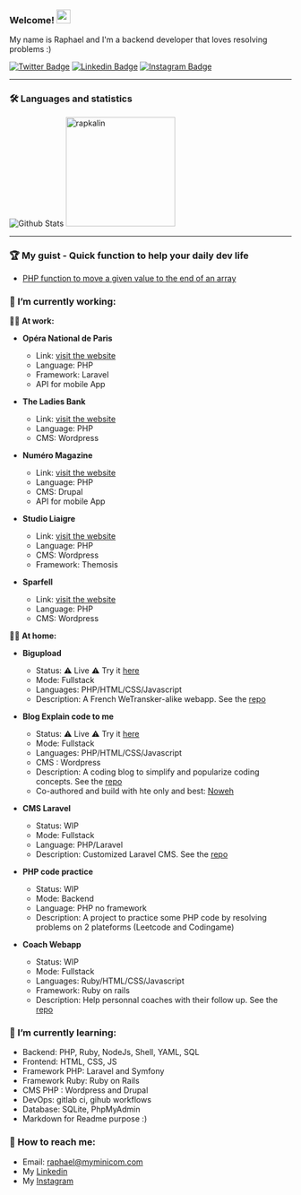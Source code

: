 ### Welcome! <img src="https://camo.githubusercontent.com/e8e7b06ecf583bc040eb60e44eb5b8e0ecc5421320a92929ce21522dbc34c891/68747470733a2f2f6d656469612e67697068792e636f6d2f6d656469612f6876524a434c467a6361737252346961377a2f67697068792e676966" width="25">

My name is Raphael and I'm a backend developer that loves resolving problems :)

[![Twitter Badge](https://img.shields.io/badge/Twitter-1DA1F2?style=for-the-badge&logo=twitter&logoColor=white)](https://www.twitter.com/bonjour_raphael/)
[![Linkedin Badge](https://img.shields.io/badge/LinkedIn-0077B5?style=for-the-badge&logo=linkedin&logoColor=white)](https://www.linkedin.com/in/r-kalinowski/)
[![Instagram Badge](https://img.shields.io/badge/Instagram-E4405F?style=for-the-badge&logo=instagram&logoColor=white)](https://www.instagram.com/rapkalin/)

---

### 🛠 Languages and statistics

<div align="left">
  <img src="https://github-readme-stats-sigma-five.vercel.app/api?username=rapkalin&show_icons=true&theme=graywhite" alt="Github Stats" />
  <img src="https://github-readme-stats-sigma-five.vercel.app/api/top-langs/?username=rapkalin&layout=compact" alt="rapkalin" height="195"/>  
</div>


---

### 🏆 My guist - Quick function to help your daily dev life
  - [PHP function to move a given value to the end of an array](https://gist.github.com/Rapkalin/e5ffd96f631b4314db5ae1256446cccf)


### 🔭 I’m currently working:

:technologist: __At work:__<br>
- __Opéra National de Paris__
  - Link: [visit the website](https://www.operadeparis.fr/)<br>
  - Language: PHP
  - Framework: Laravel
  - API for mobile App

- __The Ladies Bank__
  - Link: [visit the website](https://www.ladiesbank.fr/)<br>
  - Language: PHP
  - CMS: Wordpress
  
- __Numéro Magazine__
  - Link: [visit the website](https://www.numero.com/fr)<br>
  - Language: PHP
  - CMS: Drupal
  - API for mobile App
  
- __Studio Liaigre__
  - Link: [visit the website](https://www.studioliaigre.com/fr/)<br>
  - Language: PHP
  - CMS: Wordpress
  - Framework: Themosis
  
- __Sparfell__
  - Link: [visit the website](https://www.sparfell.aero/)<br>
  - Language: PHP
  - CMS: Wordpress
  
  
:lotus_position_man: __At home:__<br>

- __Bigupload__
  - Status: :warning: Live :warning: Try it [here](https://bigupload.myminicom.com/)
  - Mode: Fullstack
  - Languages: PHP/HTML/CSS/Javascript
  - Description: A French WeTransker-alike webapp. See the [repo](https://github.com/Rapkalin/bigupload)

- __Blog Explain code to me__
  - Status: :warning: Live :warning: Try it [here](https://explain.code-to.me/)
  - Mode: Fullstack
  - Languages: PHP/HTML/CSS/Javascript
  - CMS : Wordpress
  - Description: A coding blog to simplify and popularize coding concepts. See the [repo](https://github.com/Rapkalin/explain-code)
  - Co-authored and build with hte only and best: [Noweh](https://github.com/noweh)
    
- __CMS Laravel__
  - Status: WIP
  - Mode: Fullstack
  - Language: PHP/Laravel 
  - Description: Customized Laravel CMS. See the [repo](https://github.com/Rapkalin/projet-laravel)
  
- __PHP code practice__
  - Status: WIP
  - Mode: Backend
  - Language: PHP no framework
  - Description: A project to practice some PHP code by resolving problems on 2 plateforms (Leetcode and Codingame)
  
- __Coach Webapp__
  - Status: WIP
  - Mode: Fullstack
  - Languages: Ruby/HTML/CSS/Javascript
  - Framework: Ruby on rails
  - Description: Help personnal coaches with their follow up. See the [repo](https://github.com/Rapkalin/coach_webapp)


### 🌱 I’m currently learning:
  - Backend: PHP, Ruby, NodeJs, Shell, YAML, SQL
  - Frontend: HTML, CSS, JS
  - Framework PHP: Laravel and Symfony
  - Framework Ruby: Ruby on Rails
  - CMS PHP : Wordpress and Drupal
  - DevOps: gitlab ci, gihub workflows
  - Database: SQLite, PhpMyAdmin
  - Markdown for Readme purpose :)

### 💬 How to reach me:
  - Email: [raphael@myminicom.com](mailto:raphael@myminicom.com)
  - My [Linkedin](https://www.linkedin.com/in/r-kalinowski/)
  - My [Instagram](https://www.instagram.com/rapkalin)

